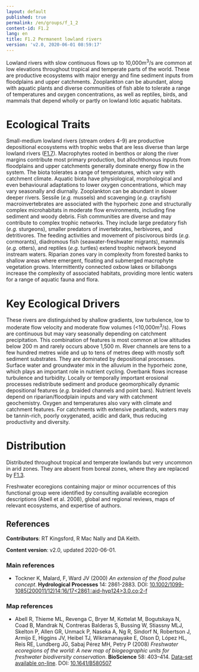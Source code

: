 ```yaml
---
layout: default
published: true
permalink: /en/groups/f_1_2
content-id: F1.2
lang: en
title: F1.2 Permanent lowland rivers
version: 'v2.0, 2020-06-01 08:59:17'
---
```


Lowland rivers with slow continuous flows up to 10,000m<sup>3</sup>/s are common at low elevations throughout tropical and temperate parts of the world. These are productive ecosystems with major energy and fine sediment inputs from floodplains and upper catchments. Zooplankton can be abundant, along with aquatic plants and diverse communities of fish able to tolerate a range of temperatures and oxygen concentrations, as well as reptiles, birds, and mammals that depend wholly or partly on lowland lotic aquatic habitats.

# Ecological Traits
 
Small-medium lowland rivers (stream orders 4-9) are productive depositional ecosystems with trophic webs that are less diverse than large lowland rivers ([F1.7](/explore/groups/F1.7)). Macrophytes rooted in benthos or along the river margins contribute most primary production, but allochthonous inputs from floodplains and upper catchments generally dominate energy flow in the system. The biota tolerates a range of temperatures, which  vary with catchment climate. Aquatic biota have physiological, morphological and even behavioural adaptations to lower oxygen concentrations, which may vary seasonally and diurnally. Zooplankton can be abundant in slower deeper rivers. Sessile (_e.g._ mussels) and scavenging (_e.g._ crayfish) macroinvertebrates are associated with the hyporheic zone and structurally complex microhabitats in moderate flow environments, including fine sediment and woody debris. Fish communities are diverse and may contribute to complex trophic networks. They include large predatory fish (_e.g._ sturgeons), smaller predators of invertebrates, herbivores, and detritivores. The feeding activities and movement of piscivorous birds (_e.g._ cormorants), diadromous fish (seawater-freshwater migrants), mammals (_e.g._ otters), and reptiles (_e.g._ turtles) extend trophic network beyond instream waters. Riparian zones vary in complexity from forested banks to shallow areas where emergent, floating and submerged macrophyte vegetation grows. Intermittently connected oxbow lakes or billabongs increase the complexity of associated habitats, providing more lentic waters for a range of aquatic fauna and flora.
 
# Key Ecological Drivers
 
These rivers are distinguished by shallow gradients, low turbulence, low to moderate flow velocity and moderate flow volumes (<10,000m<sup>3</sup>/s). Flows are continuous but may vary seasonally depending on catchment precipitation. This combination of features is most common at low altitudes below 200 m and rarely occurs above 1,500 m. River channels are tens to a few hundred metres wide and up to tens of metres deep with mostly soft sediment substrates. They are dominated by depositional processes. Surface water and groundwater mix in the alluvium in the hyporheic zone, which plays an important role in nutrient cycling. Overbank flows increase turbulence and turbidity. Locally or temporally important erosional processes redistribute sediment and produce geomorphically dynamic depositional features (_e.g._ braided channels and point bars). Nutrient levels depend on riparian/floodplain inputs and vary with catchment geochemistry. Oxygen and temperatures also vary with climate and catchment features. For catchments with extensive peatlands, waters may be tannin-rich, poorly oxygenated, acidic and dark, thus reducing productivity and diversity.
 
# Distribution
 
Distributed throughout tropical and temperate lowlands but very uncommon in arid zones. They are absent from boreal zones, where they are replaced by [F1.3](/explore/groups/F1.3).

Freshwater ecoregions containing major or minor occurrences of this functional group were identified by consulting available ecoregion descriptions (Abell et al. 2008), global and regional reviews, maps of relevant ecosystems, and expertise of authors.

## References

**Contributors**: RT Kingsford, R Mac Nally and DA Keith.

**Content version**: v2.0, updated 2020-06-01.

### Main references
* Tockner K, Malard, F, Ward JV  (2000) *An extension of the flood pulse concept*. **Hydrological Processes** 14: 2861-2883. DOI: [10.1002/1099-1085(200011/12)14:16/17<2861::aid-hyp124>3.0.co;2-f](http://doi.org/10.1002/1099-1085(200011/12)14:16/17<2861::aid-hyp124>3.0.co;2-f)

### Map references
* Abell R, Thieme ML, Revenga C, Bryer M, Kottelat M, Bogutskaya N, Coad B, Mandrak N, Contreras Balderas S, Bussing W, Stiassny MLJ, Skelton P, Allen GR, Unmack P, Naseka A, Ng R, Sindorf N, Robertson J, Armijo E, Higgins JV, Heibel TJ, Wikramanayake E, Olson D, López HL, Reis RE, Lundberg JG, Sabaj Pérez MH, Petry P  (2008) *Freshwater ecoregions of the world: A new map of biogeographic units for freshwater biodiversity conservation*. **BioScience** 58: 403–414. [Data-set available on-line](http://www.feow.org). DOI: [10.1641/B580507](http://doi.org/10.1641/B580507)
